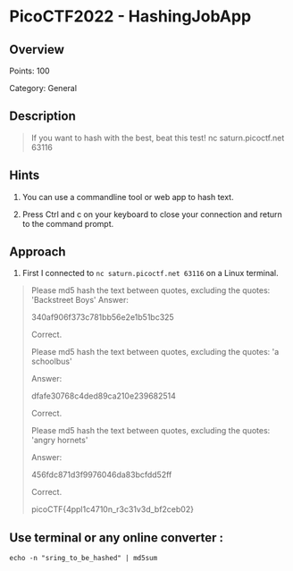 # PicoCTF2022 - HashingJobApp

## Overview

Points: 100

Category: General 

## Description

>If you want to hash with the best, beat this test! nc saturn.picoctf.net 63116


## Hints
1. You can use a commandline tool or web app to hash text.

2. Press Ctrl and c on your keyboard to close your connection and return to the command prompt.

## Approach

1. First I connected to `nc saturn.picoctf.net 63116` on a Linux terminal.

>Please md5 hash the text between quotes, excluding the quotes: 'Backstreet Boys'
>Answer:
>
>340af906f373c781bb56e2e1b51bc325
>
>Correct.
>
>Please md5 hash the text between quotes, excluding the quotes: 'a schoolbus'
>
>Answer: 
>
>dfafe30768c4ded89ca210e239682514
>
>Correct.
>
>Please md5 hash the text between quotes, excluding the quotes: 'angry hornets'
>
>Answer: 
>
>456fdc871d3f9976046da83bcfdd52ff
>
>Correct.
>
>picoCTF{4ppl1c4710n_r3c31v3d_bf2ceb02}


## Use terminal or any online converter :

`echo -n "sring_to_be_hashed" | md5sum`








